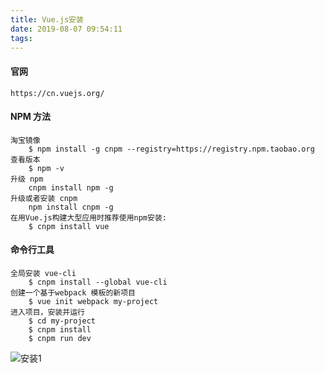 ```yaml
---
title: Vue.js安装
date: 2019-08-07 09:54:11
tags:
---
```


#### 官网

```
https://cn.vuejs.org/
```

#### NPM 方法

```
淘宝镜像
	$ npm install -g cnpm --registry=https://registry.npm.taobao.org
查看版本
	$ npm -v
升级 npm
	cnpm install npm -g
升级或者安装 cnpm	
	npm install cnpm -g
在用Vue.js构建大型应用时推荐使用npm安装:
	$ cnpm install vue
```

#### 命令行工具

```
全局安装 vue-cli
	$ cnpm install --global vue-cli
创建一个基于webpack 模板的新项目
	$ vue init webpack my-project
进入项目，安装并运行
	$ cd my-project 
	$ cnpm install 
	$ cnpm run dev
```

![安装1](E:\dsy950117\dsy950117.github.io\source\_posts\img\安装1.png)